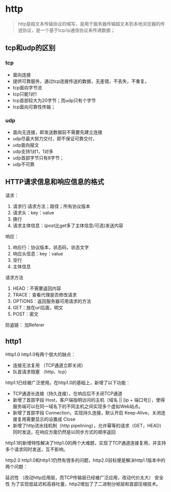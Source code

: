 # http
> http是超文本传输协议的缩写，是用于服务器传输超文本到本地浏览器的传送协议，是一个基于tcp/ip通信协议来传递数据；

## tcp和udp的区别
### tcp
- 面向连接
- 提供可靠服务，通过tcp连接传送的数据，无差错，不丢失，不重复。
- tcp面向字节流
- tcp只能1对1
- tcp首部较大为20字节；而udp只有个字节
- tcp面向可靠性传输；

### udp
- 面向无连接，即发送数据前不需要先建立连接
- udp尽最大努力交付，即不保证可靠交付，
- udp面向报文
- udp支持1对1，1对多
- udp首部字节只有8字节；
- udp不可靠

## HTTP请求信息和响应信息的格式

请求：
1. 请求行:请求方法；路径；所有协议版本
2. 请求头：key：value
3. 换行
4. 请求主体信息：(post比get多了主体信息/可选)发送内容

响应：
1. 响应行：协议版本，状态码，状态文字
2. 响应头信息：key：value
3. 空行
4. 主体信息

请求方法
1. HEAD：不需要返回内容
2. TRACE：查看代理是否修改请求
3. OPTIONS：返回服务器可用请求的方法
4. GET：放在url后面，明文
5. POST：密文

防盗链：
加Referer

## http1
Http1.0
http1.0有两个很大的缺点：

- 连接无法复用 （TCP通道立即关闭）
- 队首请求阻塞 （http、tcp）

http1.1已经被广泛使用。在http1.0的基础上，新增了以下功能：

- TCP通道长连接（持久连接），在响应后不关闭TCP通道
- 新增了首部字段 Host，客户端指明访问的主机（域名 || [ip + 端口号]），使得服务端可以在同一域名下的不同主机之间实现多个虚拟Web站点。
- 新增了首部字段 Connection，实现持久连接，默认开启 Keep-Alive，关闭连接复用需要显示的设置成 Close
- 新增了http流水线机制（http pipelining），允许幂等的请求（GET，HEAD）同时发送，在响应方面仍然是以同步方式的顺序返回

http1.1的新增特性解决了http1.0的两个大难题，实现了TCP通道连接复用，并支持多个请求同时发送，互不影响。

http2.0
http1.0和http1.1仍然有很多的问题，http2.0目标便是解决http1.1版本中的两个问题：

延迟性 （改动http应用层，而TCP传输层已经被广泛应用，改动代价太大）
安全性
为了实现低延迟和高吞吐量，http2增加了了二进制分帧层和首部压缩技术。